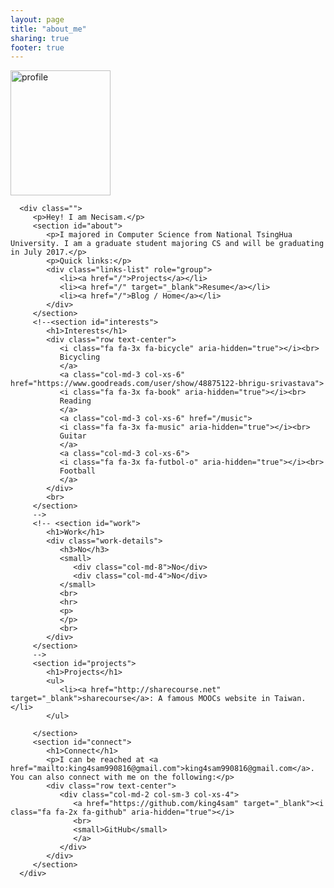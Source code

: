 ```yaml
---
layout: page
title: "about_me"
sharing: true
footer: true
---
```

<img src="https://lh3.googleusercontent.com/xixvv7cLV6yvbhxGP9ao-ont1jXmMcW2tHjAfPi151ubK3DPrFjTGo7PTTERIrqoV14Q2DepLeo3=w519-h778-no" alt="profile" height="200" width="160">

<div class="entry-content">
   <script src="https://use.fontawesome.com/fc562a49dd.js"></script>
   <div class="article">

      <div class="">
         <p>Hey! I am Necisam.</p>
         <section id="about">
            <p>I majored in Computer Science from National TsingHua University. I am a graduate student majoring CS and will be graduating in July 2017.</p>
            <p>Quick links:</p>
            <div class="links-list" role="group">
               <li><a href="/">Projects</a></li>
               <li><a href="/" target="_blank">Resume</a></li>
               <li><a href="/">Blog / Home</a></li>
            </div>
         </section>
         <!--<section id="interests">
            <h1>Interests</h1>
            <div class="row text-center">
               <i class="fa fa-3x fa-bicycle" aria-hidden="true"></i><br>
               Bicycling
               </a>
               <a class="col-md-3 col-xs-6" href="https://www.goodreads.com/user/show/48875122-bhrigu-srivastava">
               <i class="fa fa-3x fa-book" aria-hidden="true"></i><br>
               Reading
               </a>
               <a class="col-md-3 col-xs-6" href="/music">
               <i class="fa fa-3x fa-music" aria-hidden="true"></i><br>
               Guitar
               </a>
               <a class="col-md-3 col-xs-6">
               <i class="fa fa-3x fa-futbol-o" aria-hidden="true"></i><br>
               Football
               </a>
            </div>
            <br>
         </section>
         -->
         <!-- <section id="work">
            <h1>Work</h1>
            <div class="work-details">
               <h3>No</h3>
               <small>
                  <div class="col-md-8">No</div>
                  <div class="col-md-4">No</div>
               </small>
               <br>
               <hr>
               <p>
               </p>
               <br>
            </div>
         </section>
         -->
         <section id="projects">
            <h1>Projects</h1>
            <ul>
               <li><a href="http://sharecourse.net" target="_blank">sharecourse</a>: A famous MOOCs website in Taiwan.</li>
            </ul>

         </section>
         <section id="connect">
            <h1>Connect</h1>
            <p>I can be reached at <a href="mailto:king4sam990816@gmail.com">king4sam990816@gmail.com</a>. You can also connect with me on the following:</p>
            <div class="row text-center">
               <div class="col-md-2 col-sm-3 col-xs-4">
                  <a href="https://github.com/king4sam" target="_blank"><i class="fa fa-2x fa-github" aria-hidden="true"></i>
                  <br>
                  <small>GitHub</small>
                  </a>
               </div>
            </div>
         </section>
      </div>
   </div>
</div>